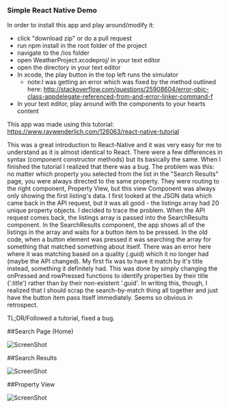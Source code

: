 ### Simple React Native Demo


In order to install this app and play around/modify it:
- click "download zip" or do a pull request
- run npm install in the root folder of the project
- navigate to the /ios folder
- open WeatherProject.xcodeproj/ in your text editor
- open the directory in your text editor
- In xcode, the play button in the top left runs the simulator
    + note:I was getting an error which was fixed by the method outlined here:
    http://stackoverflow.com/questions/25908604/error-objc-class-appdelegate-referenced-from-and-error-linker-command-f
- In your text editor, play around with the components to your hearts content


This app was made using this tutorial: https://www.raywenderlich.com/126063/react-native-tutorial



This was a great introduction to React-Native and it was very easy for me to understand as it is almost identical to React. There were a few differences in syntax (component constructor methods) but its basically the same. When I finished the tutorial I realized that there was a bug. The problem was this: no matter which property you selected from the list in the "Search Results" page, you were always directed to the same property. They were routing to the right component, Property View, but this view Component was always only showing the first listing's data. I first looked at the JSON data which came back in the API request, but it was all good - the listings array had 20 unique property objects. I decided to trace the problem. When the API request comes back, the listings array is passed into the SearchResults component. In the SearchResults component, the app shows all of the listings in the array and waits for a button item to be pressed. In the old code, when a button element was pressed it was searching the array for something that matched something about itself. There was an error here where it was matching based on a quality (.guid) which it no longer had (maybe the API changed). My first fix was to have it match by it's title instead, something it definitely had. This was done by simply changing the onPressed and rowPressed functions to identify properties by their title ('.title') rather than by their non-existent '.guid'. In writing this, though, I realized that I should scrap the search-by-match thing all together and just have the button item pass itself immediately. Seems so obvious in retrospect.

TL;DR/Followed a tutorial, fixed a bug.


##Search Page (Home)


![ScreenShot](https://raw.github.com/bradneal14/PropertyFinder/master/readme_assets/H.png)


##Search Results


![ScreenShot](https://raw.github.com/bradneal14/PropertyFinder/master/readme_assets/SR.png)



##Property View


![ScreenShot](https://raw.github.com/bradneal14/PropertyFinder/master/readme_assets/PV.png)
